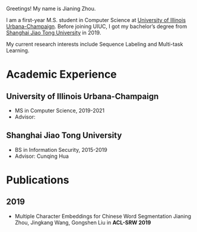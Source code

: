 Greetings! My name is Jianing Zhou.

I am a first-year M.S. student in Computer Science at <a href="https://illinois.edu/">University of Illinois Urbana-Champaign</a>. Before joining UIUC, I got my bachelor’s degree from <a href="https://www.sjtu.edu.cn/">Shanghai Jiao Tong University</a> in 2019.

My current research interests include Sequence Labeling and Multi-task Learning.

# Academic Experience
## University of Illinois Urbana-Champaign
- MS in Computer Science, 2019-2021
- Advisor:

## Shanghai Jiao Tong University
- BS in Information Security, 2015-2019
- Advisor: Cunqing Hua


# Publications
## 2019
- Multiple Character Embeddings for Chinese Word Segmentation
Jianing Zhou, Jingkang Wang, Gongshen Liu in **ACL-SRW 2019**



